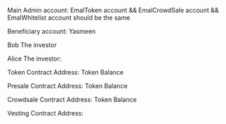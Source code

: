 Main Admin account: EmalToken account && EmalCrowdSale account && EmalWhitelist account should be the same

Beneficiary account: Yasmeen



Bob The investor

Alice The investor:



Token Contract Address:
Token Balance

Presale Contract Address:
Token Balance

Crowdsale Contract Address:
Token Balance

Vesting Contract Address:
